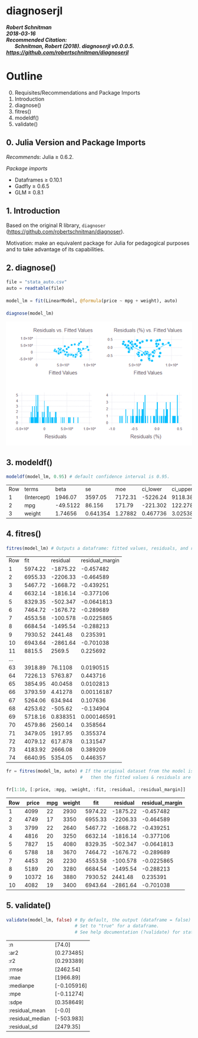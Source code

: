 # diagnoserjl
***Robert Schnitman***  
***2018-03-16***  
***Recommended Citation:  
    &nbsp;&nbsp;&nbsp;&nbsp;&nbsp;&nbsp; Schnitman, Robert (2018). diagnoserjl v0.0.0.5. https://github.com/robertschnitman/diagnoserjl***

# Outline
0. Requisites/Recommendations and Package Imports
1. Introduction
2. diagnose()
3. fitres()
4. modeldf()
5. validate()

## 0. Julia Version and Package Imports
*Recommends*: Julia ≥ 0.6.2.

*Package imports*
  * Dataframes ≥ 0.10.1
  * Gadfly     ≥ 0.6.5
  * GLM        ≥ 0.8.1


## 1. Introduction
Based on the original R library, `diagnoser` (https://github.com/robertschnitman/diagnoser).

Motivation: make an equivalent package for Julia for pedagogical purposes and to take advantage of its capabilities.

## 2. diagnose()
```julia
file = "stata_auto.csv"
auto = readtable(file)

model_lm = fit(LinearModel, @formula(price ~ mpg + weight), auto)

diagnose(model_lm)
```
![](img/diagnose.png)

## 3. modeldf()

```julia
modeldf(model_lm, 0.95) # default confidence interval is 0.95.
```
|     |             |          |          |         |          |          |           |        | 
|-----|-------------|----------|----------|---------|----------|----------|-----------|--------| 
| Row | terms       | beta     | se       | moe     | ci_lower | ci_upper | t         | p      | 
| 1   | (Intercept) | 1946.07  | 3597.05  | 7172.31 | -5226.24 | 9118.38  | 0.541018  | 0.5902 | 
| 2   | mpg         | -49.5122 | 86.156   | 171.79  | -221.302 | 122.278  | -0.574681 | 0.5673 | 
| 3   | weight      | 1.74656  | 0.641354 | 1.27882 | 0.467736 | 3.02538  | 2.72324   | 0.0081 | 

## 4. fitres()

```julia
fitres(model_lm) # Outputs a dataframe: fitted values, residuals, and residuals margin (i.e. residuals %).
```
|     |         |           |                  | 
|-----|---------|-----------|------------------| 
| Row |  fit    |  residual |  residual_margin | 
| 1   | 5974.22 | -1875.22  | -0.457482        | 
| 2   | 6955.33 | -2206.33  | -0.464589        | 
| 3   | 5467.72 | -1668.72  | -0.439251        | 
| 4   | 6632.14 | -1816.14  | -0.377106        | 
| 5   | 8329.35 | -502.347  | -0.0641813       | 
| 6   | 7464.72 | -1676.72  | -0.289689        | 
| 7   | 4553.58 | -100.578  | -0.0225865       | 
| 8   | 6684.54 | -1495.54  | -0.288213        | 
| 9   | 7930.52 | 2441.48   | 0.235391         | 
| 10  | 6943.64 | -2861.64  | -0.701038        | 
| 11  | 8815.5  | 2569.5    | 0.225692         | 
| …   |         |           |                  | 
| 63  | 3918.89 | 76.1108   | 0.0190515        | 
| 64  | 7226.13 | 5763.87   | 0.443716         | 
| 65  | 3854.95 | 40.0458   | 0.0102813        | 
| 66  | 3793.59 | 4.41278   | 0.00116187       | 
| 67  | 5264.06 | 634.944   | 0.107636         | 
| 68  | 4253.62 | -505.62   | -0.134904        | 
| 69  | 5718.16 | 0.838351  | 0.000146591      | 
| 70  | 4579.86 | 2560.14   | 0.358564         | 
| 71  | 3479.05 | 1917.95   | 0.355374         | 
| 72  | 4079.12 | 617.878   | 0.131547         | 
| 73  | 4183.92 | 2666.08   | 0.389209         | 
| 74  | 6640.95 | 5354.05   | 0.446357         | 

```julia
fr = fitres(model_lm, auto) # If the original dataset from the model is specified,
                            #   then the fitted values & residuals are merged with it.
                            
fr[1:10, [:price, :mpg, :weight, :fit, :residual, :residual_margin]]

```
| Row |  price |  mpg |  weight |  fit    |  residual  | residual_margin | 
|-----|--------|------|---------|---------|------------|-----------------| 
| 1   | 4099   | 22   | 2930    | 5974.22 | -1875.22   | -0.457482       | 
| 2   | 4749   | 17   | 3350    | 6955.33 | -2206.33   | -0.464589       | 
| 3   | 3799   | 22   | 2640    | 5467.72 | -1668.72   | -0.439251       | 
| 4   | 4816   | 20   | 3250    | 6632.14 | -1816.14   | -0.377106       | 
| 5   | 7827   | 15   | 4080    | 8329.35 | -502.347   | -0.0641813      | 
| 6   | 5788   | 18   | 3670    | 7464.72 | -1676.72   | -0.289689       | 
| 7   | 4453   | 26   | 2230    | 4553.58 | -100.578   | -0.0225865      | 
| 8   | 5189   | 20   | 3280    | 6684.54 | -1495.54   | -0.288213       | 
| 9   | 10372  | 16   | 3880    | 7930.52 | 2441.48    | 0.235391        | 
| 10  | 4082   | 19   | 3400    | 6943.64 | -2861.64   | -0.701038       | 


## 5. validate()

```julia
validate(model_lm, false) # By default, the output (dataframe = false) returns an array. 
                          # Set to "true" for a dataframe.
                          # See help documentation (?validate) for statistics definitions.
```

|                   |             | 
|-------------------|-------------| 
| :n                | [74.0]      | 
|  :ar2             | [0.273485]  | 
|  :r2              | [0.293389]  | 
|  :rmse            | [2462.54]   | 
|  :mae             | [1966.89]   | 
|  :medianpe        | [-0.105916] | 
|  :mpe             | [-0.11274]  | 
|  :sdpe            | [0.358649]  | 
|  :residual_mean   | [-0.0]      | 
|  :residual_median | [-503.983]  | 
|  :residual_sd     | [2479.35]   | 


